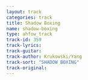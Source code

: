 ```yaml
---
layout: track
categories: track
title: Shadow Boxing
name: shadow-boxing
type: ahfow_track
track-id: 359
track-lyrics: 
track-guitar: 
track-author: Krukowski/Yang
track-sort: "SHADOW BOXING"
track-original: 
---
```

